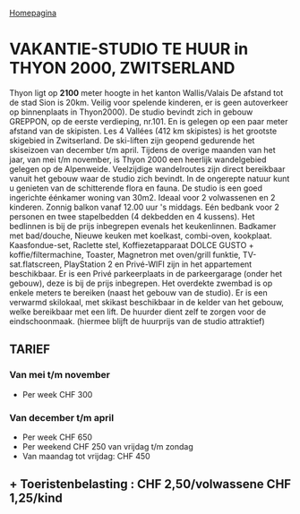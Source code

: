 [Homepagina](README.md)

# VAKANTIE-STUDIO TE HUUR in THYON 2000, ZWITSERLAND

Thyon ligt op **2100** meter hoogte in het kanton Wallis/Valais De afstand tot de stad Sion is 20km. Veilig voor spelende kinderen, er is geen autoverkeer op binnenplaats in Thyon2000). De studio bevindt zich in gebouw GREPPON, op de eerste verdieping, nr.101. En is gelegen op een paar meter afstand van de skipisten.
Les 4 Vallées (412 km skipistes) is het grootste skigebied in Zwitserland. De ski-liften zijn geopend gedurende het skiseizoen van december t/m april. 
Tijdens de overige maanden van het jaar, van mei t/m november, is Thyon 2000 een heerlijk wandelgebied gelegen op de Alpenweide. Veelzijdige wandelroutes zijn direct bereikbaar vanuit het gebouw waar de studio zich bevindt. In de ongerepte natuur kunt u genieten van de schitterende flora en fauna.
De studio is een goed ingerichte éénkamer woning van 30m2. Ideaal voor 2 volwassenen en 2 kinderen.
Zonnig balkon vanaf 12.00 uur 's middags. Eén bedbank voor 2 personen en twee stapelbedden (4 dekbedden en 4 kussens). Het bedlinnen is bij de prijs inbegrepen evenals het keukenlinnen.
Badkamer met bad/douche, Nieuwe keuken met koelkast, combi-oven, kookplaat.
Kaasfondue-set, Raclette stel, Koffiezetapparaat DOLCE GUSTO + koffie/filtermachine, Toaster, Magnetron met oven/grill funktie, TV-sat.flatscreen, PlayStation 2 en Privé-WIFI zijn in het appartement beschikbaar.
Er is een Privé parkeerplaats in de parkeergarage (onder het gebouw), deze is bij de prijs inbegrepen.
Het overdekte zwembad is op enkele meters te bereiken (naast het gebouw van de studio).
Er is een verwarmd skilokaal, met skikast beschikbaar in de  kelder van het gebouw, welke bereikbaar met een lift.
De huurder dient zelf te zorgen voor de eindschoonmaak.
(hiermee blijft de huurprijs van de studio attraktief)

## TARIEF

### Van mei t/m november

- Per week CHF 300

### Van december t/m april

- Per week CHF 650
- Per weekend CHF 250 van vrijdag t/m zondag
- Van maandag tot vrijdag: CHF 450

## + Toeristenbelasting : CHF 2,50/volwassene CHF 1,25/kind
<!--stackedit_data:
eyJoaXN0b3J5IjpbLTEzNzY3ODc4MTAsMTMzODUyNDM1NiwtMz
kxMTIwMDY3LC0xMzA1MTA2NDksLTE1NTc0MzE4MDAsLTM1NDU4
Mzg1NF19
-->